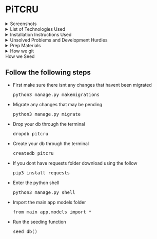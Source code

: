 # PiTCRU
<details>
<summary>Screenshots</summary>
</details>
<details>
<summary>List of Technologies Used</summary>
</details>
<details>
<summary>Installation Instructions Used</summary>
</details>
<details>
<summary>Unsolved Problems and Development Hurdles</summary>
</details>
<details>
<summary>Prep Materials</summary>
![Pitch Deck](https://docs.google.com/presentation/d/1qpX5GW_Bafp2oBqJjIH_7ISXsjz8pVqTMe-U6UNrceg/edit#slide=id.p)<br>
Trello Board<br>
Wireframes<br>
ERD
</details>

<details>
<summary>How we git</summary>
<h2>Feature Branch Workflow</h2>
We implement a feature branch workflow, the rules of which include: <br>
<ul>
	<li>All development work by a team member will be completed in a descriptively named feature branch</li>
	<li>Development work will only be added to the main project through branch merge pull requests</li>
	<li>All discussion and decision making will be tracked in pull request comments</li>
</ul>
<h2>Instructions</h2>
<ol>
	<li>
		<details>
			<summary>Review assigned ticket from Trello board</summary>
			<br><img src="./media/move_ticket.png" width="500px"><br>
		</details>
	</li>
	<li>Navigate to local repo in terminal</li>
	<li>
		<details>
			<summary>Refresh local main branch</summary>
			First, ensure your main branch is checked out by simply running the following <pre>git checkout main</pre>
			Next, sync your local main branch to the remote main branch by running the following <pre>git pull</pre>
			Next, output the status of your repo by running the following <pre>git status</pre>
			Finally, observe the output and check that your branch is up to date by confirming the following text appears in your git status output <br><img src="./media/git_status.png" width="500px"><br>
		</details>
	</li>
	<li>
		<details>
			<summary>Create New Feature Branch</summary>
			Run the following with no square brackets where new_branch_name is a descriptive name that correlates to your assigned Trello ticket<pre>git branch [new_branch_name]</pre>
			Set your local working branch to your new feature branch by running the following <pre>git checkout [new_branch_name]</pre>
			List all your branches created for this repo by running the following <pre>git branch</pre>
			Confirm your new feature branch is selected by ensuring it appears in the output list and has an asterisk next to it <br><img src="./media/branches.png" width="500px"> <br>
			Set your upstream branch by running the following <pre>git push -u origin <[new_branch_name]</pre>
			Push new branch to Github by running the following <pre>git push --set-upstream origin [new_branch_name]</pre>
			Check remote repository and assure new branch now appears in the list <br><img src="./media/remote.png" width="500px"><br>
			<strong>CONTACT GIT GUY IMMEDIATELY IF YOU RUN INTO ISSUES YOU DO NOT KNOW HOW TO RESOLVE</strong>
		</details>
	<li>
		<details>
			<summary>Develop Code in New Branch to Meet Trello Ticket Requirements</summary>
			Complete all development work in this branch (write functionality piece by piece and add, stage, commit between getting each piece working!)
			<ul>
				For reference, here are the comments to 1. stage, 2. commit, and 3. push
				<li>Stage changes by running <pre>git add -A</pre>
				<li>Commit changes by running <pre>git commit -m "commit message"</pre></li>
				<li>Push changes by running<pre>git push</pre></li>
			</ul>
			<strong>CONTACT GIT GUY IMMEDIATELY IF YOU RUN INTO ISSUES YOU DO NOT KNOW HOW TO RESOLVE</strong>
		</details>
	</li>
	<li>
		<details>
			<summary>Submit Pull Request and Notify Reviewers</summary>
			Run the following <pre>git log</pre>
			Compare log output to remote branch commit history and ensure the most recent commit IDs match <img src="./media/compare_commits.png" width="500px"> <br>
			If remote repo not up to date, refer to step 5 to stage, commit, and push changes.<br>
			Once local and remote branches are sync'd, submit pull request <br> <img src="./media/pull_request.png" width="500px"> <br>
			Notify reviewer(s) via Discord group chat that PR is ready for review <br>
			<strong>CONTACT GIT GUY IMMEDIATELY IF YOU RUN INTO ISSUES YOU DO NOT KNOW HOW TO RESOLVE</strong>
		</details>
	</li>
</ol>
<strong>NOTE:</strong> All discussion regarding PRs must be logged in PR comments. If voice call is necessary to resolve certain topics, one of the attendees of that conversation must include notes from the conversation as a comment in the PR. Merge conflicts should also be handled in the Github PR UI, and should always be handled by at least two people.</li>
</details>
<summary>How we Seed</summary>
<h2>Follow the following steps</h2>
<ul>
	<li>First make sure there isnt any changes that havent been migrated<pre>python3 manage.py makemigrations</pre>
	<li>Migrate any changes that may be pending<pre>python3 manage.py migrate</pre>
	<li>Drop your db through the terminal<pre>dropdb pitcru</pre>
	<li>Create your db through the terminal<pre>createdb pitcru</pre>
	<li>If you dont have requests folder download using the follow<pre>pip3 install requests</pre>
	<li>Enter the python shell<pre>python3 manage.py shell</pre>
	<li>Import the main app models folder <pre>from main_app.models import *</pre>
	<li>Run the seeding function <pre>seed_db()</pre>
<ul>